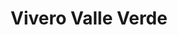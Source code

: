 ---
title: "Vivero Valle Verde"
url: /monterrey-bataquez/vivero-valle-verde/
shop: centro de jardinería
---
